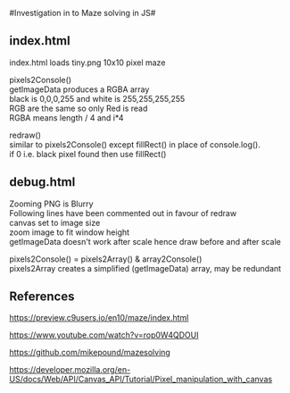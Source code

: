 #Investigation in to Maze solving in JS#

index.html
-

index.html loads tiny.png 10x10 pixel maze  

pixels2Console()     
getImageData produces a RGBA array  
black is 0,0,0,255 and white is 255,255,255,255   
RGB are the same so only Red is read    
RGBA means length / 4 and i*4   

redraw()  
similar to pixels2Console() except fillRect() in place of console.log().  
if 0 i.e. black pixel found then use fillRect() 


debug.html
-

Zooming PNG is Blurry   
Following lines have been commented out in favour of redraw    
canvas set to image size    
zoom image to fit window height   
getImageData doesn't work after scale hence draw before and after scale 

pixels2Console() = pixels2Array() & array2Console()  
pixels2Array creates a simplified (getImageData) array, may be redundant  


References
-

https://preview.c9users.io/en10/maze/index.html

https://www.youtube.com/watch?v=rop0W4QDOUI

https://github.com/mikepound/mazesolving

https://developer.mozilla.org/en-US/docs/Web/API/Canvas_API/Tutorial/Pixel_manipulation_with_canvas
